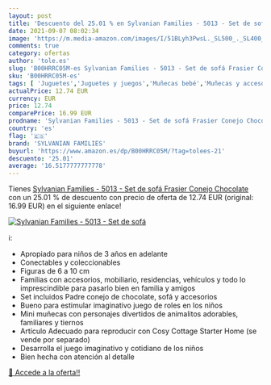 ```yaml
---
layout: post
title: 'Descuento del 25.01 % en Sylvanian Families - 5013 - Set de sofá '
date: 2021-09-07 08:02:34
image: 'https://m.media-amazon.com/images/I/51BLyh3PwsL._SL500_._SL400_.jpg'
comments: true
category: ofertas
author: 'tole.es'
slug: 'B00HRRC05M-es Sylvanian Families - 5013 - Set de sofá Frasier Conejo...'
sku: 'B00HRRC05M-es'
tags: [ 'Juguetes','Juguetes y juegos','Muñecas bebé','Muñecas y accesorios','Muñecos y figuras','Muñecos y figuras de acción','families','sylvanian','sylvanian families', ]
actualPrice: 12.74 EUR
currency: EUR
price: 12.74
comparePrice: 16.99 EUR
prodname: 'Sylvanian Families - 5013 - Set de sofá Frasier Conejo Chocolate'
country: 'es'
flag: '🇪🇸'
brand: 'SYLVANIAN FAMILIES'
buyurl: 'https://www.amazon.es/dp/B00HRRC05M/?tag=tolees-21'
descuento: '25.01'
average: '16.5177777777778'
---
```


Tienes [Sylvanian Families - 5013 - Set de sofá Frasier Conejo Chocolate](https://www.amazon.es/dp/B00HRRC05M/?tag=tolees-21) con un 25.01 % de descuento con precio de oferta de 12.74 EUR (original: 16.99 EUR) en el siguiente enlace!

[![Sylvanian Families - 5013 - Set de sofá ](https://m.media-amazon.com/images/I/51BLyh3PwsL._SL500_._SL400_.jpg)](https://www.amazon.es/dp/B00HRRC05M/?tag=tolees-21)

ℹ️:

- Apropiado para niños de 3 años en adelante
- Conectables y coleccionables
- Figuras de 6 a 10 cm
- Familias con accesorios, mobiliario, residencias, vehículos y todo lo imprescindible para pasarlo bien en familia y amigos
- Set incluidos Padre conejo de chocolate, sofá y accesorios
- Bueno para estimular imaginativo juego de roles en los niños
- Mini muñecas con personajes divertidos de animalitos adorables, familiares y tiernos
- Artículo Adecuado para reproducir con Cosy Cottage Starter Home (se vende por separado)
- Desarrolla el juego imaginativo y cotidiano de los niños
- Bien hecha con atención al detalle

[🛒 Accede a la oferta!!](https://www.amazon.es/dp/B00HRRC05M/?tag=tolees-21)
